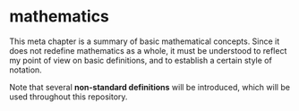 
# mathematics

This meta chapter is a summary of basic mathematical concepts. Since it does
not redefine mathematics as a whole, it must be understood to reflect my point
of view on basic definitions, and to establish a certain style of notation.

Note that several **non-standard definitions** will be introduced, which will
be used throughout this repository.
